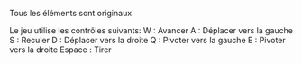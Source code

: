 Tous les éléments sont originaux

Le jeu utilise les contrôles suivants:
W : Avancer
A : Déplacer vers la gauche
S : Reculer
D : Déplacer vers la droite
Q : Pivoter vers la gauche
E : Pivoter vers la droite
Espace : Tirer

